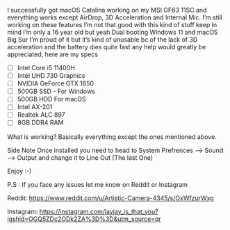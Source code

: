 I successfully got macOS Catalina working on my MSI GF63 11SC and everything works except AirDrop, 3D Acceleration and Internal Mic. I’m still working on these features I’m not that good with this kind of stuff keep in mind I’m only a 16 year old but yeah Dual booting Windows 11 and macOS Big Sur I’m proud of it but it’s kind of unusable bc of the lack of 3D acceleration and the battery dies quite fast any help would greatly be appreciated, here are my specs

- [ ] Intel Core i5 11400H
- [ ] Intel UHD 730 Graphics
- [ ] NVIDIA GeForce GTX 1650
- [ ] 500GB SSD - For Windows
- [ ] 500GB HDD  For macOS
- [ ] Intel AX-201
- [ ] Realtek ALC 897
- [ ] 8GB DDR4 RAM

What is working?
  Basically everything except the ones mentioned above.

Side Note 
  Once installed you need to head to System Prefrences --> Sound --> Output and change it to Line Out (The last One)

  Enjoy :-)

  P.S : If you face any issues let me know on Reddit or Instagram

  Reddit: https://www.reddit.com/u/Artistic-Camera-4345/s/OxWfzurWxg

  Instagram: https://instagram.com/jayjay_is_that_you?igshid=OGQ5ZDc2ODk2ZA%3D%3D&utm_source=qr
